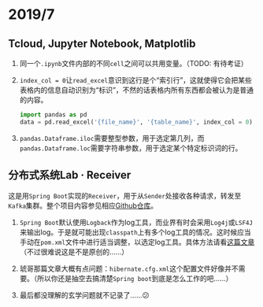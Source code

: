 # 2019/7

## Tcloud, Jupyter Notebook, Matplotlib

1. 同一个`.ipynb`文件内部的不同`cell`之间可以共用变量。（TODO: 有待考证）

2. `index_col = 0`让`read_excel`意识到这行是个“索引行”，这就使得它会把某些表格内的信息自动识别为“标识”，不然的话表格内所有东西都会被认为是普通的内容。

   ```python
   import pandas as pd
   data = pd.read_excel('{file_name}', '{table_name}', index_col = 0)
   ```

3. `pandas.Dataframe.iloc`需要整型参数，用于选定第几列，而`pandas.Dataframe.loc`需要字符串参数，用于选定某个特定标识词的行。

## 分布式系统Lab · Receiver

这是用`Spring Boot`实现的`Receiver`，用于从`Sender`处接收各种请求，转发至`Kafka`集群。整个项目内容参见相应[Github仓库](https://github.com/bigface008/ds-lab-shopping-platform)。

1. `Spring Boot`默认使用`Logback`作为log工具，而业界有时会采用`Log4j`或`LSF4J`来输出log。于是就可能出现`classpath`上有多个log工具的情况。这时候应当手动在`pom.xml`文件中进行适当调整，以选定log工具。具体方法请看[这篇文章](https://www.cnblogs.com/icewee/articles/7698391.html)（不过很难说这是不是原创的......）

2. 琥哥那篇文章大概有点问题：`hibernate.cfg.xml`这个配置文件好像并不需要。（所以你还是抽空去搞清楚`Spring boot`到底是怎么工作的吧......）

3. 最后都没理解的玄学问题就不记录了......:confused:
